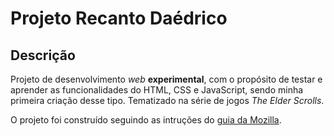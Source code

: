 # Projeto Recanto Daédrico
## Descrição
Projeto de desenvolvimento _web_ **experimental**, com o propósito de testar e aprender as funcionalidades do HTML, CSS e JavaScript, sendo minha primeira criação desse tipo.
Tematizado na série de jogos _The Elder Scrolls_.

O projeto foi construído seguindo as intruções do [guia da Mozilla](https://developer.mozilla.org/pt-BR/docs/Learn/Getting_started_with_the_web). 
